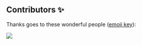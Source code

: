 ## Contributors ✨

Thanks goes to these wonderful people ([emoji key](https://allcontributors.org/docs/en/emoji-key)):

<a href="https://github.com/ricardoprins/stockinator/graphs/contributors">
  <img src="https://contrib.rocks/image?repo=ricardoprins/stockinator" />
</a>

